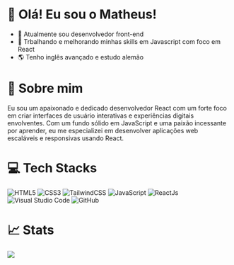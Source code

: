 # 👋 Olá! Eu sou o Matheus!

- 🔭 Atualmente sou desenvolvedor front-end
- 🌱 Trbalhando e melhorando minhas skills em Javascript com foco em React
- 🌎 Tenho inglês avançado e estudo alemão

# 🚀 Sobre mim
Eu sou um apaixonado e dedicado desenvolvedor React com um forte foco em criar interfaces de usuário interativas e experiências digitais envolventes. Com um fundo sólido em JavaScript e uma paixão incessante por aprender, eu me especializei em desenvolver aplicações web escaláveis e responsivas usando React.

# 💻 Tech Stacks
![HTML5](https://img.shields.io/badge/html5-%23E34F26.svg?style=for-the-badge&logo=html5&logoColor=white)
![CSS3](https://img.shields.io/badge/css3-%231572B6.svg?style=for-the-badge&logo=css3&logoColor=white)
![TailwindCSS](https://img.shields.io/badge/tailwindcss-%2338B2AC.svg?style=for-the-badge&logo=tailwind-css&logoColor=white)
![JavaScript](https://img.shields.io/badge/javascript-%23323330.svg?style=for-the-badge&logo=javascript&logoColor=%23F7DF1E)
![ReactJs](https://img.shields.io/badge/-ReactJs-%2338B2AC.svg?logo=react&logoColor=white&style=for-the-badge)
![Visual Studio Code](https://img.shields.io/badge/Visual%20Studio%20Code-0078d7.svg?style=for-the-badge&logo=visual-studio-code&logoColor=white)
![GitHub](https://img.shields.io/badge/github-%23121011.svg?style=for-the-badge&logo=github&logoColor=white)

# 📈 Stats
![](https://github-profile-summary-cards.vercel.app/api/cards/profile-details?username=matheusDrumond&theme=tokyonight)
